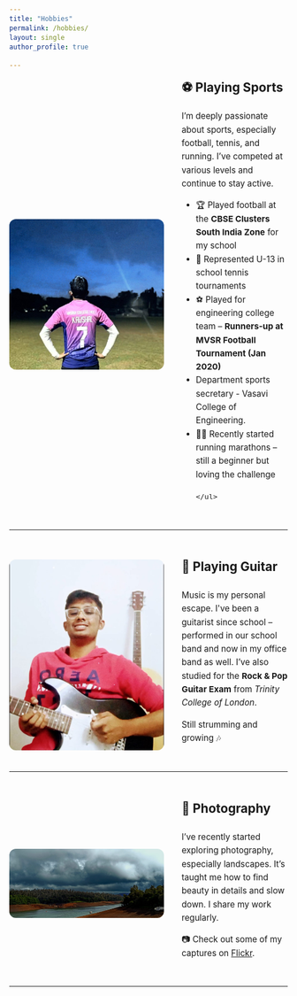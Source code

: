 ```yaml
---
title: "Hobbies"
permalink: /hobbies/
layout: single
author_profile: true

---
```


<style>
  .hobby-section {
    margin-bottom: 3rem;
    display: flex;
    gap: 2rem;
    align-items: center;
    justify-content: space-between;
    flex-wrap: wrap;
    border-bottom: 1px solid;
    padding-bottom: 2rem;
  }

  .hobby-section img, .hobby-section video {
    max-width: 280px;
    border-radius: 12px;
  }

  .hobby-description {
    flex: 1;
    font-size: 0.95rem;
    line-height: 1.6;
  }

  .hobby-description h3 {
    margin-top: 0;
    font-size: 1.4rem;
  }

  .hobby-description ul {
    margin-top: 0.4rem;
  }
</style>

<div class="hobby-section">
  <img src="/images/football.png" alt="Playing Sports">
  <div class="hobby-description">
    <h3>⚽ Playing Sports</h3>
    <p>I’m deeply passionate about sports, especially football, tennis, and running. I’ve competed at various levels and continue to stay active.</p>
    <ul>
      <li>🏆 Played football at the <strong>CBSE Clusters South India Zone</strong> for my school</li>
      <li>🎾 Represented U-13 in school tennis tournaments</li>
      <li>⚽ Played for engineering college team – <strong>Runners-up at MVSR Football Tournament (Jan 2020)</strong></li>
      <li>   Department sports secretary - Vasavi College of Engineering.</li>
      <li>🏃‍♂️ Recently started running marathons – still a beginner but loving the challenge</li>

    </ul>
  </div>
</div>

<div class="hobby-section">
   <img src="/images/guitar.png" alt="Playing Sports">
  <div class="hobby-description">
    <h3>🎸 Playing Guitar</h3>
    <p>Music is my personal escape. I've been a guitarist since school – performed in our school band and now in my office band as well. I’ve also studied for the <strong>Rock & Pop Guitar Exam</strong> from <em>Trinity College of London</em>.</p>
    <p>Still strumming and growing 🎶</p>
  </div>
</div>

<div class="hobby-section">
  <img src="/images/landscape.png" alt="Photography">
  <div class="hobby-description">
    <h3>📸 Photography</h3>
    <p>I’ve recently started exploring photography, especially landscapes. It’s taught me how to find beauty in details and slow down. I share my work regularly.</p>
    <p>📷 Check out some of my captures on <a href="https://www.flickr.com/photos/199165248@N03/" target="_blank">Flickr</a>.</p>
  </div>
</div>
